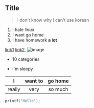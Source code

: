 **Title**
----------

>I don't know why I can't use korean

1. I hate *linux*
2. I want go home
3. I have homework **a lot**

[link1](https://stackedit.io/editor)
[link2][1], ![image](http://portal.koreatech.ac.kr/images/logo.png)

- 10 categories

- i'm sleepy

|I|want to|go home|
|:--:|:------:|:----:|
|really|very|so much|

```C
printf("Hello");
```
[1]:https://stackedit.io/editor
